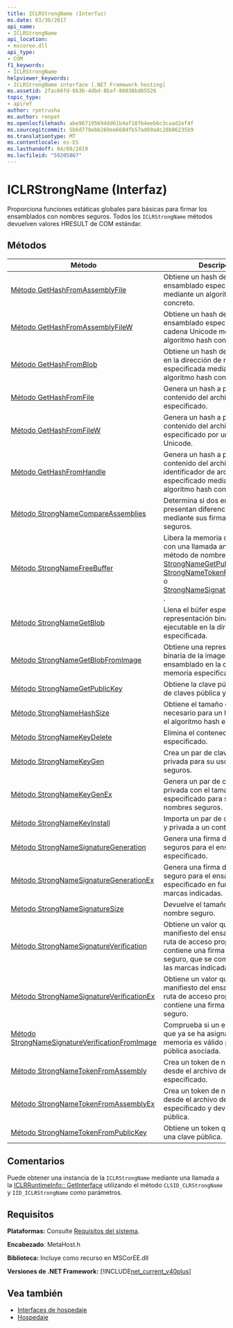 ```yaml
---
title: ICLRStrongName (Interfaz)
ms.date: 03/30/2017
api_name:
- ICLRStrongName
api_location:
- mscoree.dll
api_type:
- COM
f1_keywords:
- ICLRStrongName
helpviewer_keywords:
- ICLRStrongName interface [.NET Framework hosting]
ms.assetid: 2fac66fd-6b3b-4dbd-8baf-86038bd85526
topic_type:
- apiref
author: rpetrusha
ms.author: ronpet
ms.openlocfilehash: abe967195694dd61b4af18fb4eebbc3caad2ef4f
ms.sourcegitcommit: 5b6d778ebb269ee6684fb57ad69a8c28b06235b9
ms.translationtype: MT
ms.contentlocale: es-ES
ms.lasthandoff: 04/08/2019
ms.locfileid: "59205867"
---
```

# <a name="iclrstrongname-interface"></a>ICLRStrongName (Interfaz)
Proporciona funciones estáticas globales para básicas para firmar los ensamblados con nombres seguros. Todos los `ICLRStrongName` métodos devuelven valores HRESULT de COM estándar.  
  
## <a name="methods"></a>Métodos  
  
|Método|Descripción|  
|------------|-----------------|  
|[Método GetHashFromAssemblyFile](../../../../docs/framework/unmanaged-api/hosting/iclrstrongname-gethashfromassemblyfile-method.md)|Obtiene un hash del archivo de ensamblado especificado mediante un algoritmo hash concreto.|  
|[Método GetHashFromAssemblyFileW](../../../../docs/framework/unmanaged-api/hosting/iclrstrongname-gethashfromassemblyfilew-method.md)|Obtiene un hash del archivo de ensamblado especificado como cadena Unicode mediante un algoritmo hash concreto.|  
|[Método GetHashFromBlob](../../../../docs/framework/unmanaged-api/hosting/iclrstrongname-gethashfromblob-method.md)|Obtiene un hash del ensamblado en la dirección de memoria especificada mediante un algoritmo hash concreto.|  
|[Método GetHashFromFile](../../../../docs/framework/unmanaged-api/hosting/iclrstrongname-gethashfromfile-method.md)|Genera un hash a partir del contenido del archivo especificado.|  
|[Método GetHashFromFileW](../../../../docs/framework/unmanaged-api/hosting/iclrstrongname-gethashfromfilew-method.md)|Genera un hash a partir del contenido del archivo especificado por una cadena Unicode.|  
|[Método GetHashFromHandle](../../../../docs/framework/unmanaged-api/hosting/iclrstrongname-gethashfromhandle-method.md)|Genera un hash a partir del contenido del archivo con el identificador de archivos especificado mediante un algoritmo hash concreto.|  
|[Método StrongNameCompareAssemblies](../../../../docs/framework/unmanaged-api/hosting/iclrstrongname-strongnamecompareassemblies-method.md)|Determina si dos ensamblados presentan diferencias solo mediante sus firmas de nombres seguros.|  
|[Método StrongNameFreeBuffer](../../../../docs/framework/unmanaged-api/hosting/iclrstrongname-strongnamefreebuffer-method.md)|Libera la memoria que se asignó con una llamada anterior a un método de nombre seguro como [StrongNameGetPublicKey](../../../../docs/framework/unmanaged-api/hosting/iclrstrongname-strongnamegetpublickey-method.md), [StrongNameTokenFromPublicKey](../../../../docs/framework/unmanaged-api/hosting/iclrstrongname-strongnametokenfrompublickey-method.md), o [StrongNameSignatureGeneration ](../../../../docs/framework/unmanaged-api/hosting/iclrstrongname-strongnamesignaturegeneration-method.md).|  
|[Método StrongNameGetBlob](../../../../docs/framework/unmanaged-api/hosting/iclrstrongname-strongnamegetblob-method.md)|Llena el búfer especificado con la representación binaria del archivo ejecutable en la dirección especificada.|  
|[Método StrongNameGetBlobFromImage](../../../../docs/framework/unmanaged-api/hosting/iclrstrongname-strongnamegetblobfromimage-method.md)|Obtiene una representación binaria de la imagen de ensamblado en la dirección de memoria especificada.|  
|[Método StrongNameGetPublicKey](../../../../docs/framework/unmanaged-api/hosting/iclrstrongname-strongnamegetpublickey-method.md)|Obtiene la clave pública de un par de claves pública y privada.|  
|[Método StrongNameHashSize](../../../../docs/framework/unmanaged-api/hosting/iclrstrongname-strongnamehashsize-method.md)|Obtiene el tamaño de búfer necesario para un hash mediante el algoritmo hash especificado.|  
|[Método StrongNameKeyDelete](../../../../docs/framework/unmanaged-api/hosting/iclrstrongname-strongnamekeydelete-method.md)|Elimina el contenedor de claves especificado.|  
|[Método StrongNameKeyGen](../../../../docs/framework/unmanaged-api/hosting/iclrstrongname-strongnamekeygen-method.md)|Crea un par de claves pública y privada para su uso en nombres seguros.|  
|[Método StrongNameKeyGenEx](../../../../docs/framework/unmanaged-api/hosting/iclrstrongname-strongnamekeygenex-method.md)|Genera un par de claves pública y privada con el tamaño de clave especificado para su uso en nombres seguros.|  
|[Método StrongNameKeyInstall](../../../../docs/framework/unmanaged-api/hosting/iclrstrongname-strongnamekeyinstall-method.md)|Importa un par de claves pública y privada a un contenedor.|  
|[Método StrongNameSignatureGeneration](../../../../docs/framework/unmanaged-api/hosting/iclrstrongname-strongnamesignaturegeneration-method.md)|Genera una firma de nombres seguros para el ensamblado especificado.|  
|[Método StrongNameSignatureGenerationEx](../../../../docs/framework/unmanaged-api/hosting/iclrstrongname-strongnamesignaturegenerationex-method.md)|Genera una firma de nombre seguro para el ensamblado especificado en función de las marcas indicadas.|  
|[Método StrongNameSignatureSize](../../../../docs/framework/unmanaged-api/hosting/iclrstrongname-strongnamesignaturesize-method.md)|Devuelve el tamaño de la firma de nombre seguro.|  
|[Método StrongNameSignatureVerification](../../../../docs/framework/unmanaged-api/hosting/iclrstrongname-strongnamesignatureverification-method.md)|Obtiene un valor que indica si el manifiesto del ensamblado en la ruta de acceso proporcionada contiene una firma de nombre seguro, que se comprueba según las marcas indicadas.|  
|[Método StrongNameSignatureVerificationEx](../../../../docs/framework/unmanaged-api/hosting/iclrstrongname-strongnamesignatureverificationex-method.md)|Obtiene un valor que indica si el manifiesto del ensamblado en la ruta de acceso proporcionada contiene una firma de nombre seguro.|  
|[Método StrongNameSignatureVerificationFromImage](../../../../docs/framework/unmanaged-api/hosting/iclrstrongname-strongnamesignatureverificationfromimage-method.md)|Comprueba si un ensamblado que ya se ha asignado a la memoria es válido para la clave pública asociada.|  
|[Método StrongNameTokenFromAssembly](../../../../docs/framework/unmanaged-api/hosting/iclrstrongname-strongnametokenfromassembly-method.md)|Crea un token de nombre seguro desde el archivo de ensamblado especificado.|  
|[Método StrongNameTokenFromAssemblyEx](../../../../docs/framework/unmanaged-api/hosting/iclrstrongname-strongnametokenfromassemblyex-method.md)|Crea un token de nombre seguro desde el archivo de ensamblado especificado y devuelve la clave pública.|  
|[Método StrongNameTokenFromPublicKey](../../../../docs/framework/unmanaged-api/hosting/iclrstrongname-strongnametokenfrompublickey-method.md)|Obtiene un token que representa una clave pública.|  
  
## <a name="remarks"></a>Comentarios  
 Puede obtener una instancia de la `ICLRStrongName` mediante una llamada a la [ICLRRuntimeInfo:: GetInterface](../../../../docs/framework/unmanaged-api/hosting/iclrruntimeinfo-getinterface-method.md) utilizando el método `CLSID_CLRStrongName` y `IID_ICLRStrongName` como parámetros.  
  
## <a name="requirements"></a>Requisitos  
 **Plataformas:** Consulte [Requisitos del sistema](../../../../docs/framework/get-started/system-requirements.md).  
  
 **Encabezado**: MetaHost.h  
  
 **Biblioteca:** Incluye como recurso en MSCorEE.dll  
  
 **Versiones de .NET Framework:** [!INCLUDE[net_current_v40plus](../../../../includes/net-current-v40plus-md.md)]  
  
## <a name="see-also"></a>Vea también

- [Interfaces de hospedaje](../../../../docs/framework/unmanaged-api/hosting/hosting-interfaces.md)
- [Hospedaje](../../../../docs/framework/unmanaged-api/hosting/index.md)

